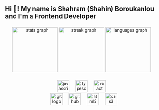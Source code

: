 <h2 align="left">Hi 👋! My name is Shahram (Shahin) Boroukanlou and I'm a Frontend Developer</h2>

###

<div align="center">
  <img src="https://github-readme-stats.vercel.app/api?username=boroukanlou&hide_title=false&hide_rank=true&show_icons=true&count_private=true&disable_animations=false&theme=vue-dark&locale=en&hide_border=false&custom_title=boroukanlou" height="150" alt="stats graph"  />
  <img src="https://streak-stats.demolab.com?user=boroukanlou&locale=en&mode=daily&theme=vue-dark&hide_border=false&border_radius=5" height="150" alt="streak graph"  />
  <img src="https://github-readme-stats.vercel.app/api/top-langs?username=boroukanlou&locale=en&hide_title=false&layout=compact&card_width=320&langs_count=5&theme=vue-dark&hide_border=false&custom_title=boroukanlou" height="150" alt="languages graph"  />
</div>

###

<div align="center">
  
  <img src="https://img.shields.io/badge/JavaScript-F7DF1E?logo=javascript&logoColor=black&style=for-the-badge" height="40" alt="javascript logo"  />
  <img width="12" />
  <img src="https://img.shields.io/badge/TypeScript-3178C6?logo=typescript&logoColor=white&style=for-the-badge" height="40" alt="typescript logo"  />
  <img width="12" />
  <img src="https://img.shields.io/badge/React.js-E9E1F3?logo=react&logoColor=blue&style=for-the-badge" height="40" alt="react logo"  />
  


<div>
  <img width="12" />
  <img src="https://cdn.jsdelivr.net/gh/devicons/devicon/icons/git/git-original.svg" height="40" alt="git logo"  />
  <img width="12" />
  <img src="https://cdn.jsdelivr.net/gh/devicons/devicon/icons/github/github-original.svg" height="40" alt="github logo"  />
  <img width="12" />
  <img src="https://cdn.jsdelivr.net/gh/devicons/devicon/icons/html5/html5-original.svg" height="40" alt="html5 logo"  />
  <img width="12" />
  <img src="https://cdn.simpleicons.org/css3/1572B6" height="40" alt="css3 logo"  />
  </div>
</div>

###

<br clear="both">
